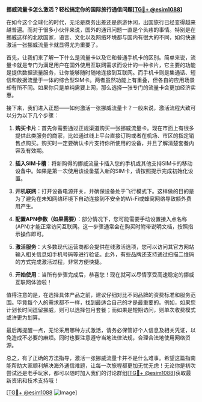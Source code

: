 **挪威流量卡怎么激活？轻松搞定你的国际旅行通信问题[[TG💪+ @esim1088](https://t.me/s/esim1088)]**

在如今这个全球化的时代，无论是商务出差还是旅游休闲，出国旅行已经变得越来越普遍。而对于很多小伙伴来说，国外的通讯问题一直是个头疼的事情。特别是在挪威这样的北欧国家，语言、文化以及网络环境都与国内有很大的不同，如何快速激活一张挪威流量卡就显得尤为重要了。

首先，让我们来了解一下什么是流量卡以及它和普通手机卡的区别。简单来说，流量卡就是专门为满足用户在国外使用互联网需求而设计的一种卡片，它主要的功能是提供数据流量服务，让你能够随时随地连接到互联网。而手机卡则是集通话、短信和数据流量于一体的综合型SIM卡。两者虽然功能上有重叠，但各自的应用场景却有所不同。如果你只是单纯需要上网，那么选择一张专门的流量卡会更加经济实惠。

接下来，我们进入正题——如何激活一张挪威流量卡？一般来说，激活流程大致可以分为以下几个步骤：

1. **购买卡片**：首先你需要通过正规渠道购买一张挪威流量卡。现在市面上有很多提供此类服务的商家，比如通过线上平台直接订购或者在机场、市区的指定销售点购买。购买时一定要确认卡片支持你所使用的设备，并且了解清楚套餐内容及有效期。

2. **插入SIM卡槽**：将新购得的挪威流量卡插入您的手机或其他支持SIM卡的移动设备中。如果是第一次使用该设备插入新的SIM卡，请按照提示完成初始化设置。

3. **开机联网**：打开设备电源开关，并确保设备处于飞行模式下。这样做的目的是为了避免在未知网络环境下自动连接到不安全的Wi-Fi或蜂窝网络导致额外费用产生。

4. **配置APN参数（如果需要）**：部分情况下，您可能需要手动设置接入点名称(APN)才能正常访问互联网。这一步骤通常会在购买时附带说明文档，按照指示操作即可。

5. **激活服务**：大多数现代运营商都会提供在线激活选项，您可以访问其官方网站输入相关信息如手机号码等进行验证。此外，有些品牌还支持通过扫描二维码的方式完成激活过程，非常方便快捷。

6. **开始使用**：当所有步骤完成后，恭喜您！现在就可以尽情享受高速稳定的挪威互联网体验啦！

值得注意的是，在选择具体产品之前，建议仔细对比不同品牌的资费标准和服务范围。毕竟每个人的需求都不一样，找到最适合自己的才是最重要的。例如，如果您计划长时间逗留挪威，则可以选择包月套餐；而如果是短期访问，则单次收费模式或许更为划算。

最后再提醒一点，无论采用哪种方式激活，请务必保管好个人信息及相关凭证，以免造成不必要的麻烦。同时也要注意遵守当地法律法规，合理合法地使用网络资源。

总之，有了正确的方法指导，激活一张挪威流量卡并不是什么难事。希望这篇指南能帮助大家顺利解决海外通信难题，让每一次旅程都更加无忧无虑！无论你是初次尝试还是老手玩家，都可以随时加入我们的讨论群组[[TG💪+ @esim1088](https://t.me/s/esim1088)]获取最新资讯和技术支持哦！

[[TG💪+ @esim1088](https://t.me/s/esim1088) ![Image](https://i.postimg.cc/4NQfJmqS/Snipaste-2025-05-13-00-14-12.png)]